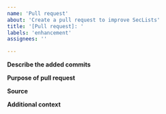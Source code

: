 ```yaml
---
name: 'Pull request'
about: 'Create a pull request to improve SecLists'
title: '[Pull request]: '
labels: 'enhancement'
assignees: ''

---
```


<!--- IMPORTANT --->
<!--- Please make sure you've checked the CONTRIBUTING.md before creating a pull-request: https://github.com/danielmiessler/SecLists/blob/master/CONTRIBUTING.md -->
<!--- IMPORTANT --->

**Describe the added commits**
<!--- A clear and concise description of what is being added to the repository. -->

**Purpose of pull request**
<!--- Tell us what made you decide to open a pull request. --->
<!--- If you added a wordlist, describe what it could be used for --->

**Source**
<!--- Put/link the source here. -->

**Additional context**
<!--- Add any other context about the problem/missing feature that you are fixing/solving here. 
Tag the issue here if applicable. -->
